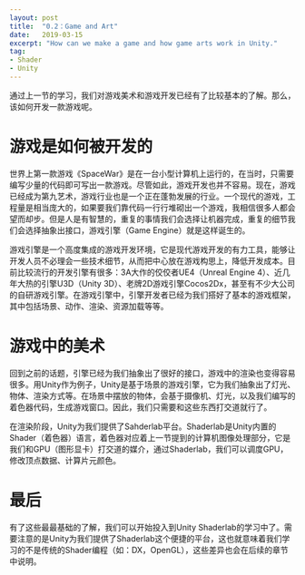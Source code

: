```yaml
---
layout: post
title:  "0.2：Game and Art"
date:   2019-03-15
excerpt: "How can we make a game and how game arts work in Unity."
tag:
- Shader
- Unity
---
```


通过上一节的学习，我们对游戏美术和游戏开发已经有了比较基本的了解。那么，该如何开发一款游戏呢。

# 游戏是如何被开发的

世界上第一款游戏《SpaceWar》是在一台小型计算机上运行的，在当时，只需要编写少量的代码即可写出一款游戏。尽管如此，游戏开发也并不容易。现在，游戏已经成为第九艺术，游戏行业也是一个正在蓬勃发展的行业。一个现代的游戏，工程量是相当庞大的，如果要我们靠代码一行行堆砌出一个游戏，我相信很多人都会望而却步。但是人是有智慧的，重复的事情我们会选择让机器完成，重复的细节我们会选择抽象出接口，游戏引擎（Game Engine）就是这样诞生的。

游戏引擎是一个高度集成的游戏开发环境，它是现代游戏开发的有力工具，能够让开发人员不必理会一些技术细节，从而把中心放在游戏构思上，降低开发成本。目前比较流行的开发引擎有很多：3A大作的佼佼者UE4（Unreal Engine 4）、近几年大热的引擎U3D（Unity 3D）、老牌2D游戏引擎Cocos2Dx，甚至有不少大公司的自研游戏引擎。在游戏引擎中，引擎开发者已经为我们搭好了基本的游戏框架，其中包括场景、动作、渲染、资源加载等等。

# 游戏中的美术

回到之前的话题，引擎已经为我们抽象出了很好的接口，游戏中的渲染也变得容易很多。用Unity作为例子，Unity是基于场景的游戏引擎，它为我们抽象出了灯光、物体、渲染方式等。在场景中摆放的物体，会基于摄像机、灯光，以及我们编写的着色器代码，生成游戏窗口。因此，我们只需要和这些东西打交道就行了。

在渲染阶段，Unity为我们提供了Sahderlab平台。Shaderlab是Unity内置的Shader（着色器）语言，着色器对应着上一节提到的计算机图像处理部分，它是我们和GPU（图形显卡）打交道的媒介，通过Shaderlab，我们可以调度GPU，修改顶点数据、计算片元颜色。

# 最后

有了这些最最基础的了解，我们可以开始投入到Unity Shaderlab的学习中了。需要注意的是Unity为我们提供了Shaderlab这个便捷的平台，这也就意味着我们学习的不是传统的Shader编程（如：DX，OpenGL），这些差异也会在后续的章节中说明。